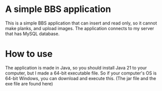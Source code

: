 # A simple BBS application
This is a simple BBS application that can insert and read only, so it cannot make planks, and upload images.
The application connects to my server that has MySQL database.

# How to use
The application is made in Java, so you should install Java 21 to your computer, but I made a 64-bit executable file.
So if your computer's OS is 64-bit Windows, you can download and execute this.
(The jar file and the exe file are found here)
